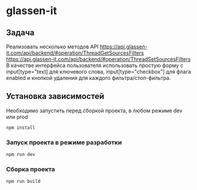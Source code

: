 # glassen-it

## Задача
Реализовать несколько методов API
https://api.glassen-it.com/api/backend/#operation/ThreadGetSourcesFilters
https://api.glassen-it.com/api/backend/#operation/ThreadSetSourcesFilters
В качестве интерфейса пользователя использовать простую форму с input[type="text] для ключевого слова, input[type="checkbox"] для флага enabled и кнопкой удаления для каждого фильтра/стоп-фильтра.

## Установка зависимостей
Необходимо запустить перед сборкой проекта, в любом режиме dev или prod
```
npm install
```

### Запуск проекта в режиме разработки
```
npm run dev
```

### Сборка проекта
```
npm run build
```
